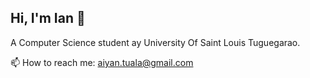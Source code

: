 ## Hi, I'm Ian 👋

A Computer Science student ay University Of Saint Louis Tuguegarao. 


📫 How to reach me: aiyan.tuala@gmail.com
<!--
**aiyanm/aiyanm** is a ✨ _special_ ✨ repository because its `README.md` (this file) appears on your GitHub profile.

Here are some ideas to get you started:

- 🔭 I’m currently working on ...
- 🌱 I’m currently learning ...
- 👯 I’m looking to collaborate on ...
- 🤔 I’m looking for help with ...
- 💬 Ask me about ...

- ⚡ Fun fact: ...
-->
